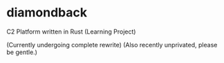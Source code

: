 # diamondback
C2 Platform written in Rust (Learning Project)

(Currently undergoing complete rewrite)
(Also recently unprivated, please be gentle.)

